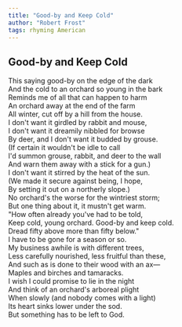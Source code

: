 ```yaml
---
title: "Good-by and Keep Cold"
author: "Robert Frost"
tags: rhyming American
---
```


Good-by and Keep Cold
---------------------

This saying good-by on the edge of the dark  
And the cold to an orchard so young in the bark  
Reminds me of all that can happen to harm  
An orchard away at the end of the farm  
All winter, cut off by a hill from the house.  
I don't want it girdled by rabbit and mouse,  
I don't want it dreamily nibbled for browse  
By deer, and I don't want it budded by grouse.  
(If certain it wouldn't be idle to call  
I'd summon grouse, rabbit, and deer to the wall  
And warn them away with a stick for a gun.)  
I don't want it stirred by the heat of the sun.  
(We made it secure against being, I hope,  
By setting it out on a northerly slope.)  
No orchard's the worse for the wintriest storm;  
But one thing about it, it mustn't get warm.  
"How often already you've had to be told,  
Keep cold, young orchard. Good-by and keep cold.  
Dread fifty above more than fifty below."  
I have to be gone for a season or so.  
My business awhile is with different trees,  
Less carefully nourished, less fruitful than these,  
And such as is done to their wood with an ax—  
Maples and birches and tamaracks.  
I wish I could promise to lie in the night  
And think of an orchard's arboreal plight  
When slowly (and nobody comes with a light)  
Its heart sinks lower under the sod.  
But something has to be left to God.
